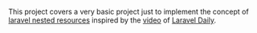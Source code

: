 This project covers a very basic project just to implement the concept of [laravel nested resources](https://laravel.com/docs/10.x/controllers#restful-nested-resources) inspired by the [video](https://www.youtube.com/watch?v=9R_9Xe3Fgnw) of [Laravel Daily](https://www.youtube.com/watch?v=ohj0Mc09DyE&t=5s).
